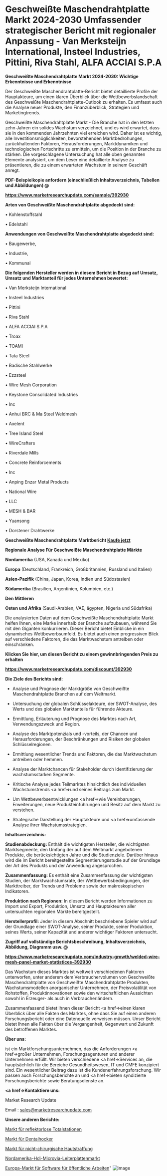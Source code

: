# Geschweißte Maschendrahtplatte Markt 2024-2030 Umfassender strategischer Bericht mit regionaler Anpassung - Van Merksteijn International, Insteel Industries, Pittini, Riva Stahl, ALFA ACCIAI S.P.A

<strong>Geschweißte Maschendrahtplatte Markt 2024-2030: Wichtige Erkenntnisse und Erkenntnisse</strong>

Der Geschweißte Maschendrahtplatte-Bericht bietet detaillierte Profile der Hauptakteure, um einen klaren Überblick über die Wettbewerbslandschaft des Geschweißte Maschendrahtplatte-Outlook zu erhalten. Es umfasst auch die Analyse neuer Produkte, den Finanzüberblick, Strategien und Marketingtrends.

Geschweißte Maschendrahtplatte Markt - Die Branche hat in den letzten zehn Jahren ein solides Wachstum verzeichnet, und es wird erwartet, dass sie in den kommenden Jahrzehnten viel erreichen wird. Daher ist es wichtig, alle Investitionsmöglichkeiten, bevorstehenden Marktbedrohungen, zurückhaltenden Faktoren, Herausforderungen, Marktdynamiken und technologischen Fortschritte zu ermitteln, um die Position in der Branche zu stärken. Die vorgeschlagene Untersuchung hat alle oben genannten Elemente analysiert, um dem Leser eine detaillierte Analyse zu präsentieren, die zu einem erwarteten Wachstum in seinem Geschäft anregt.



<strong><b>PDF-Beispielkopie anfordern (einschließlich Inhaltsverzeichnis, Tabellen und Abbildungen) @ </b></strong>

<strong><a href=https://www.marketresearchupdate.com/sample/392930>

<strong>https://www.marketresearchupdate.com/sample/392930</u></a></strong></strong>



<strong>Arten von Geschweißte Maschendrahtplatte abgedeckt sind:</strong>

• Kohlenstoffstahl

• Edelstahl



<strong>Anwendungen von Geschweißte Maschendrahtplatte abgedeckt sind:</strong>

• Baugewerbe,

• Industrie,

• Kommunal



<strong>Die folgenden Hersteller werden in diesem Bericht in Bezug auf Umsatz, Umsatz und Marktanteil für jedes Unternehmen bewertet:</strong>

• Van Merksteijn International

• Insteel Industries

• Pittini

• Riva Stahl

• ALFA ACCIAI S.P.A

• Troax

• TOAMI

• Tata Steel

• Badische Stahlwerke

• Ezzsteel

• Wire Mesh Corporation

• Keystone Consolidated Industries

• Inc

• Anhui BRC & Ma Steel Weldmesh

• Axelent

• Tree Island Steel

• WireCrafters

• Riverdale Mills

• Concrete Reinforcements

• Inc

• Anping Enzar Metal Products

• National Wire

• LLC

• MESH & BAR

• Yuansong

• Dorstener Drahtwerke



<strong>Geschweißte Maschendrahtplatte Marktbericht <a href=https://www.marketresearchupdate.com/buynow/392930>Kaufe jetzt</a></strong>



<strong>Regionale Analyse Für Geschweißte Maschendrahtplatte Märkte</strong>



<strong>Nordamerika</strong> (USA, Kanada und Mexiko)



<strong>Europa</strong> (Deutschland, Frankreich, Großbritannien, Russland und Italien)



<strong>Asien-Pazifik</strong> (China, Japan, Korea, Indien und Südostasien)



<strong>Südamerika</strong> (Brasilien, Argentinien, Kolumbien, etc.)



<strong>Den Mittleren</strong> 

<strong>Osten und Afrika</strong> (Saudi-Arabien, VAE, ägypten, Nigeria und Südafrika)

Die analysierten Daten auf dem Geschweißte Maschendrahtplatte Markt helfen Ihnen, eine Marke innerhalb der Branche aufzubauen, während Sie mit den Giganten konkurrieren. Dieser Bericht bietet Einblicke in ein dynamisches Wettbewerbsumfeld. Es bietet auch einen progressiven Blick auf verschiedene Faktoren, die das Marktwachstum antreiben oder einschränken.



<strong>Klicken Sie hier, um diesen Bericht zu einem gewinnbringenden Preis zu erhalten
</strong>

<strong><a href=https://www.marketresearchupdate.com/discount/392930>https://www.marketresearchupdate.com/discount/392930</b></u></strong></a>



<strong>Die Ziele des Berichts sind:</strong>

- Analyse und Prognose der Marktgröße von Geschweißte Maschendrahtplatte Branchen auf dem Weltmarkt.

- Untersuchung der globalen Schlüsselakteure, der SWOT-Analyse, des Werts und des globalen Marktanteils für führende Akteure.

- Ermittlung, Erläuterung und Prognose des Marktes nach Art, Verwendungszweck und Region.

- Analyse des Marktpotenzials und -vorteils, der Chancen und Herausforderungen, der Beschränkungen und Risiken der globalen Schlüsselregionen.

- Ermittlung wesentlicher Trends und Faktoren, die das Marktwachstum antreiben oder hemmen.

- Analyse der Marktchancen für Stakeholder durch Identifizierung der wachstumsstarken Segmente.

- Kritische Analyse jedes Teilmarktes hinsichtlich des individuellen Wachstumstrends <a href=>und</a> seines Beitrags zum Markt.

- Um Wettbewerbsentwicklungen <a href=>wie</a> Vereinbarungen, Erweiterungen, neue Produkteinführungen und Besitz auf dem Markt zu verstehen.

- Strategische Darstellung der Hauptakteure und <a href=>umfas</a>sende Analyse ihrer Wachstumsstrategien.



<strong>Inhaltsverzeichnis:</strong>



<strong>Studienabdeckung:</strong> Enthält die wichtigsten Hersteller, die wichtigsten Marktsegmente, den Umfang der auf dem Weltmarkt angebotenen Produkte, die berücksichtigten Jahre und die Studienziele. Darüber hinaus wird die im Bericht bereitgestellte Segmentierungsstudie auf der Grundlage der Art des Produkts und der Anwendung angesprochen.



<strong>Zusammenfassung:</strong> Es enthält eine Zusammenfassung der wichtigsten Studien, der Marktwachstumsrate, der Wettbewerbsbedingungen, der Markttreiber, der Trends und Probleme sowie der makroskopischen Indikatoren.



<strong>Produktion nach Regionen:</strong> In diesem Bericht werden Informationen zu Import und Export, Produktion, Umsatz und Hauptakteuren aller untersuchten regionalen Märkte bereitgestellt.



<strong>Herstellerprofil:</strong> Jeder in diesem Abschnitt beschriebene Spieler wird auf der Grundlage einer SWOT-Analyse, seiner Produkte, seiner Produktion, seines Werts, seiner Kapazität und anderer wichtiger Faktoren untersucht.



<strong><b>Zugriff auf vollständige Berichtsbeschreibung, Inhaltsverzeichnis, Abbildung, Diagramm usw. @ </b></strong>

<strong><a href=https://www.marketresearchupdate.com/industry-growth/welded-wire-mesh-panel-market-statistices-392930>https://www.marketresearchupdate.com/industry-growth/welded-wire-mesh-panel-market-statistices-392930</a></strong>

Das Wachstum dieses Marktes ist weltweit verschiedenen Faktoren unterworfen, unter anderem dem Verbrauchervolumen von Geschweißte Maschendrahtplatte von Geschweißte Maschendrahtplatte Produkten, Wachstumsmodellen anorganischer Unternehmen, der Preisvolatilität von Rohstoffen, Produktinnovationen sowie den wirtschaftlichen Aussichten sowohl in Erzeuger- als auch in Verbraucherländern.

Zusammenfassend bietet Ihnen dieser Bericht <a href=>einen</a> klaren Überblick über alle Fakten des Marktes, ohne dass Sie auf einen anderen Forschungsbericht oder eine Datenquelle verweisen müssen. Unser Bericht bietet Ihnen alle Fakten über die Vergangenheit, Gegenwart und Zukunft des betroffenen Marktes.



<strong>Über uns:</strong>

 ist ein Marktforschungsunternehmen, das die Anforderungen <a href=>großer</a> Unternehmen, Forschungsagenturen und anderer Unternehmen erfüllt. Wir bieten verschiedene <a href=>Services</a> an, die hauptsächlich für die Bereiche Gesundheitswesen, IT und CMFE konzipiert sind. Ein wesentlicher Beitrag dazu ist die Kundenerfahrungsforschung. Wir passen auch Forschungsberichte an und <a href=>bieten</a> syndizierte Forschungsberichte sowie Beratungsdienste an.



<strong><a href=>Kontaktiere uns:</a></strong>

Market Research Update

Email : sales@marketresearchupdate.com



<strong>Unsere anderen Berichte:</strong>

<a href=https://www.linkedin.com/pulse/reflectorless-total-station-market-size-region>Markt für reflektorlose Totalstationen</a>

<a href=https://www.linkedin.com/pulse/dental-stool-market-analysis-segment-region>Markt für Dentalhocker</a>

<a href=https://www.linkedin.com/pulse/non-surgical-skin-tightening-market-outlooks>Markt für nicht-chirurgische Hautstraffung</a>

<a href=https://www.linkedin.com/pulse/north-america-hdi-microvia-pcb-market-2023-demand-future>Nordamerika-Hdi-Microvia-Leiterplattenmarkt</a>

<a href=https://www.linkedin.com/pulse/europe-public-works-software-market-2023-global-yx78f/>Europa-Markt für Software für öffentliche Arbeiten</a>"
![image](https://github.com/Gayatrikarjule/Market-Analysis-360/assets/97346546/9a808796-ad6d-44fe-b158-ff02bee1f156)
